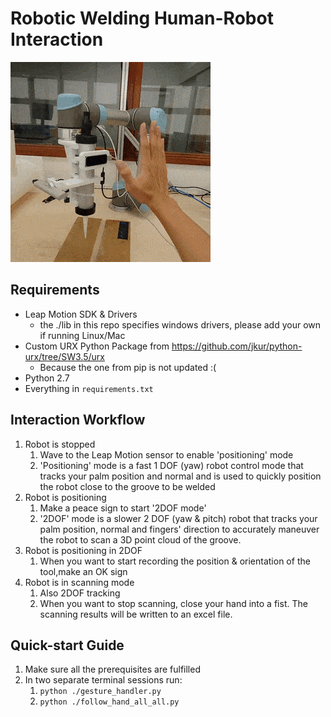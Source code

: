 # Robotic Welding Human-Robot Interaction

![](./demo.gif)

## Requirements

- Leap Motion SDK & Drivers
  - the ./lib in this repo specifies windows drivers, please add your own if running Linux/Mac
- Custom URX Python Package from https://github.com/jkur/python-urx/tree/SW3.5/urx
  - Because the one from pip is not updated :(
- Python 2.7
- Everything in `requirements.txt`

## Interaction Workflow

1. Robot is stopped
   1. Wave to the Leap Motion sensor to enable 'positioning' mode
   2. 'Positioning' mode is a fast 1 DOF (yaw) robot control mode that tracks your palm position and normal and is used to quickly position the robot close to the groove to be welded
2. Robot is positioning
   1. Make a peace sign to start '2DOF mode'
   2. '2DOF' mode is a slower 2 DOF (yaw & pitch) robot that tracks your palm position, normal and fingers' direction to accurately maneuver the robot to scan a 3D point cloud of the groove.
3. Robot is positioning in 2DOF
   1. When you want to start recording the position & orientation of the tool,make an OK sign
4. Robot is in scanning mode
   1. Also 2DOF tracking
   2. When you want to stop scanning, close your hand into a fist. The scanning results will be written to an excel file.

## Quick-start Guide
1. Make sure all the prerequisites are fulfilled
2. In two separate terminal sessions run:
   1. `python ./gesture_handler.py`
   2. `python ./follow_hand_all_all.py`




